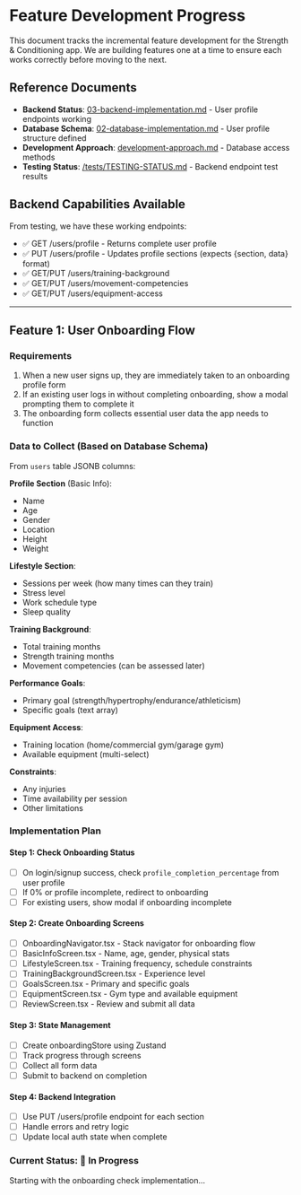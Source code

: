 # Feature Development Progress

This document tracks the incremental feature development for the Strength & Conditioning app. We are building features one at a time to ensure each works correctly before moving to the next.

## Reference Documents
- **Backend Status**: [03-backend-implementation.md](./03-backend-implementation.md) - User profile endpoints working
- **Database Schema**: [02-database-implementation.md](./02-database-implementation.md) - User profile structure defined  
- **Development Approach**: [development-approach.md](./development-approach.md) - Database access methods
- **Testing Status**: [/tests/TESTING-STATUS.md](../tests/TESTING-STATUS.md) - Backend endpoint test results

## Backend Capabilities Available
From testing, we have these working endpoints:
- ✅ GET /users/profile - Returns complete user profile
- ✅ PUT /users/profile - Updates profile sections (expects {section, data} format)
- ✅ GET/PUT /users/training-background
- ✅ GET/PUT /users/movement-competencies
- ✅ GET/PUT /users/equipment-access

---

## Feature 1: User Onboarding Flow

### Requirements
1. When a new user signs up, they are immediately taken to an onboarding profile form
2. If an existing user logs in without completing onboarding, show a modal prompting them to complete it
3. The onboarding form collects essential user data the app needs to function

### Data to Collect (Based on Database Schema)
From `users` table JSONB columns:

**Profile Section** (Basic Info):
- Name
- Age  
- Gender
- Location
- Height
- Weight

**Lifestyle Section**:
- Sessions per week (how many times can they train)
- Stress level
- Work schedule type
- Sleep quality

**Training Background**:
- Total training months
- Strength training months
- Movement competencies (can be assessed later)

**Performance Goals**:
- Primary goal (strength/hypertrophy/endurance/athleticism)
- Specific goals (text array)

**Equipment Access**:
- Training location (home/commercial gym/garage gym)
- Available equipment (multi-select)

**Constraints**:
- Any injuries
- Time availability per session
- Other limitations

### Implementation Plan

#### Step 1: Check Onboarding Status
- [ ] On login/signup success, check `profile_completion_percentage` from user profile
- [ ] If 0% or profile incomplete, redirect to onboarding
- [ ] For existing users, show modal if onboarding incomplete

#### Step 2: Create Onboarding Screens
- [ ] OnboardingNavigator.tsx - Stack navigator for onboarding flow
- [ ] BasicInfoScreen.tsx - Name, age, gender, physical stats
- [ ] LifestyleScreen.tsx - Training frequency, schedule constraints
- [ ] TrainingBackgroundScreen.tsx - Experience level
- [ ] GoalsScreen.tsx - Primary and specific goals
- [ ] EquipmentScreen.tsx - Gym type and available equipment
- [ ] ReviewScreen.tsx - Review and submit all data

#### Step 3: State Management
- [ ] Create onboardingStore using Zustand
- [ ] Track progress through screens
- [ ] Collect all form data
- [ ] Submit to backend on completion

#### Step 4: Backend Integration
- [ ] Use PUT /users/profile endpoint for each section
- [ ] Handle errors and retry logic
- [ ] Update local auth state when complete

### Current Status: 🔧 In Progress

Starting with the onboarding check implementation...